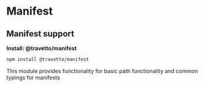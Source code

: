 <!-- This file was generated by @travetto/doc and should not be modified directly -->
<!-- Please modify https://github.com/travetto/travetto/tree/main/module/manifest/README.ts and execute "npx trv doc" to rebuild -->
# Manifest
## Manifest support

**Install: @travetto/manifest**
```bash
npm install @travetto/manifest
```

This module provides functionality for basic path functionality and common typings for manifests

